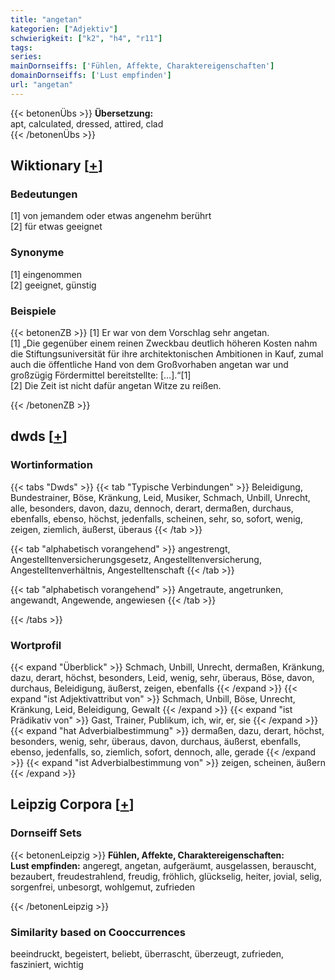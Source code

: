 ```yaml
---
title: "angetan"
kategorien: ["Adjektiv"]
schwierigkeit: ["k2", "h4", "r11"]
tags:
series:
mainDornseiffs: ['Fühlen, Affekte, Charaktereigenschaften']
domainDornseiffs: ['Lust empfinden']
url: "angetan"
---
```


{{< betonenÜbs >}}
**Übersetzung:**  
apt, calculated, dressed, attired, clad  
{{< /betonenÜbs >}}

## Wiktionary [[+](https://de.wiktionary.org/wiki/angetan)]

### Bedeutungen
[1] von jemandem oder etwas angenehm berührt  
[2] für etwas geeignet  

### Synonyme
[1] eingenommen  
[2] geeignet, günstig  

### Beispiele
{{< betonenZB >}}
[1] Er war von dem Vorschlag sehr angetan.  
[1] „Die gegenüber einem reinen Zweckbau deutlich höheren Kosten nahm die Stiftungsuniversität für ihre architektonischen Ambitionen in Kauf, zumal auch die öffentliche Hand von dem Großvorhaben angetan war und großzügig Fördermittel bereitstellte: […].“[1]  
[2] Die Zeit ist nicht dafür angetan Witze zu reißen.  

{{< /betonenZB >}}


## dwds [[+](https://www.dwds.de/wb/angetan)]

### Wortinformation
{{< tabs "Dwds" >}}
{{< tab "Typische Verbindungen" >}}
Beleidigung, Bundestrainer, Böse, Kränkung, Leid, Musiker, Schmach, Unbill, Unrecht, alle, besonders, davon, dazu, dennoch, derart, dermaßen, durchaus, ebenfalls, ebenso, höchst, jedenfalls, scheinen, sehr, so, sofort, wenig, zeigen, ziemlich, äußerst, überaus
{{< /tab >}}

{{< tab "alphabetisch vorangehend" >}}
angestrengt, Angestelltenversicherungsgesetz, Angestelltenversicherung, Angestelltenverhältnis, Angestelltenschaft
{{< /tab >}}

{{< tab "alphabetisch vorangehend" >}}
Angetraute, angetrunken, angewandt, Angewende, angewiesen
{{< /tab >}}

{{< /tabs >}}

### Wortprofil
{{< expand "Überblick" >}} Schmach, Unbill, Unrecht, dermaßen, Kränkung, dazu, derart, höchst, besonders, Leid, wenig, sehr, überaus, Böse, davon, durchaus, Beleidigung, äußerst, zeigen, ebenfalls {{< /expand >}}
{{< expand "ist Adjektivattribut von" >}} Schmach, Unbill, Böse, Unrecht, Kränkung, Leid, Beleidigung, Gewalt {{< /expand >}}
{{< expand "ist Prädikativ von" >}} Gast, Trainer, Publikum, ich, wir, er, sie {{< /expand >}}
{{< expand "hat Adverbialbestimmung" >}} dermaßen, dazu, derart, höchst, besonders, wenig, sehr, überaus, davon, durchaus, äußerst, ebenfalls, ebenso, jedenfalls, so, ziemlich, sofort, dennoch, alle, gerade {{< /expand >}}
{{< expand "ist Adverbialbestimmung von" >}} zeigen, scheinen, äußern {{< /expand >}}

## Leipzig Corpora [[+](https://corpora.uni-leipzig.de/en/res?word=angetan&corpusId=deu_newscrawl-public_2018)]

### Dornseiff Sets
{{< betonenLeipzig >}}
**Fühlen, Affekte, Charaktereigenschaften:**  
**Lust empfinden:** angeregt, angetan, aufgeräumt, ausgelassen, berauscht, bezaubert, freudestrahlend, freudig, fröhlich, glückselig, heiter, jovial, selig, sorgenfrei, unbesorgt, wohlgemut, zufrieden  

{{< /betonenLeipzig >}}

### Similarity based on Cooccurrences
beeindruckt, begeistert, beliebt, überrascht, überzeugt, zufrieden, fasziniert, wichtig


